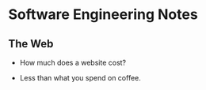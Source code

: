 # Software Engineering Notes

## The Web

* How much does a website cost?

* Less than what you spend on coffee.
